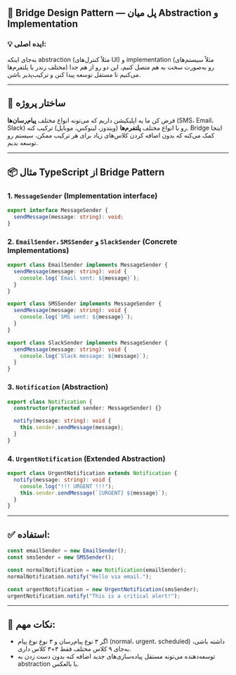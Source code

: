 ## 🧱 Bridge Design Pattern — پل میان Abstraction و Implementation

### 💡 ایده اصلی:

به‌جای اینکه abstraction (مثلاً کنترل‌های UI) و implementation (مثلاً سیستم‌های مختلف رندر یا پلتفرم‌ها) رو به‌صورت سخت به هم متصل کنیم، این دو رو از هم جدا می‌کنیم تا مستقل توسعه پیدا کنن و ترکیب‌پذیر باشن.

---

## 📁 ساختار پروژه

فرض کن ما یه اپلیکیشن داریم که می‌تونه انواع مختلف **پیام‌رسان‌ها** (SMS، Email، Slack) رو با انواع مختلف **پلتفرم‌ها** (ویندوز، لینوکس، موبایل) ترکیب کنه. Bridge اینجا کمک می‌کنه که بدون اضافه کردن کلاس‌های زیاد برای هر ترکیب ممکن، سیستم رو توسعه بدیم.

---

## 📦 مثال TypeScript از Bridge Pattern

### 1. `MessageSender` (Implementation interface)

```ts
export interface MessageSender {
  sendMessage(message: string): void;
}
```

### 2. `EmailSender`، `SMSSender` و `SlackSender` (Concrete Implementations)

```ts
export class EmailSender implements MessageSender {
  sendMessage(message: string): void {
    console.log(`Email sent: ${message}`);
  }
}

export class SMSSender implements MessageSender {
  sendMessage(message: string): void {
    console.log(`SMS sent: ${message}`);
  }
}

export class SlackSender implements MessageSender {
  sendMessage(message: string): void {
    console.log(`Slack message: ${message}`);
  }
}
```

### 3. `Notification` (Abstraction)

```ts
export class Notification {
  constructor(protected sender: MessageSender) {}

  notify(message: string): void {
    this.sender.sendMessage(message);
  }
}
```

### 4. `UrgentNotification` (Extended Abstraction)

```ts
export class UrgentNotification extends Notification {
  notify(message: string): void {
    console.log("!!! URGENT !!!");
    this.sender.sendMessage(`[URGENT] ${message}`);
  }
}
```

---

## ✅ استفاده:

```ts
const emailSender = new EmailSender();
const smsSender = new SMSSender();

const normalNotification = new Notification(emailSender);
normalNotification.notify("Hello via email.");

const urgentNotification = new UrgentNotification(smsSender);
urgentNotification.notify("This is a critical alert!");
```

---

## 🧠 نکات مهم:

- اگر ۳ نوع پیام‌رسان و ۳ نوع نوع پیام (normal، urgent، scheduled) داشته باشی، به‌جای ۹ کلاس مختلف فقط ۳+۳ کلاس داری.
- توسعه‌دهنده می‌تونه مستقل پیاده‌سازی‌های جدید اضافه کنه بدون دست زدن به abstraction یا بالعکس.
